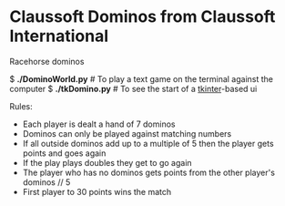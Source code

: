 # Claussoft Dominos from Claussoft International
Racehorse dominos

$ __./DominoWorld.py__  # To play a text game on the terminal against the computer
$ __./tkDomino.py__  # To see the start of a [tkinter](https://docs.python.org/3/library/tk.html)-based ui

Rules:
* Each player is dealt a hand of 7 dominos
* Dominos can only be played against matching numbers
* If all outside dominos add up to a multiple of 5 then the player gets points and goes again
* If the play plays doubles they get to go again
* The player who has no dominos gets points from the other player's dominos // 5
* First player to 30 points wins the match
